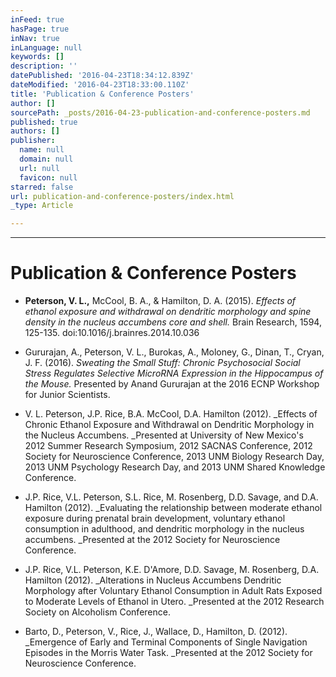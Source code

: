 ```yaml
---
inFeed: true
hasPage: true
inNav: true
inLanguage: null
keywords: []
description: ''
datePublished: '2016-04-23T18:34:12.839Z'
dateModified: '2016-04-23T18:33:00.110Z'
title: 'Publication & Conference Posters'
author: []
sourcePath: _posts/2016-04-23-publication-and-conference-posters.md
published: true
authors: []
publisher:
  name: null
  domain: null
  url: null
  favicon: null
starred: false
url: publication-and-conference-posters/index.html
_type: Article

---
```

****

# Publication & Conference Posters

* **Peterson, V. L.,** McCool, B. A., & Hamilton, D. A. (2015). _Effects of ethanol exposure and withdrawal on dendritic morphology and spine density in the nucleus accumbens core and shell._ Brain Research, 1594, 125-135\. doi:10.1016/j.brainres.2014.10.036

* Gururajan, A., Peterson, V. L., Burokas, A., Moloney, G., Dinan, T., Cryan, J. F. (2016). _Sweating the Small Stuff: Chronic Psychosocial Social Stress Regulates Selective MicroRNA Expression in the Hippocampus of the Mouse._ Presented by Anand Gururajan at the 2016 ECNP Workshop for Junior Scientists.

* V. L. Peterson, J.P. Rice, B.A. McCool, D.A. Hamilton (2012). _Effects of Chronic Ethanol Exposure and Withdrawal on Dendritic Morphology in the Nucleus Accumbens. _Presented at University of New Mexico's 2012 Summer Research Symposium, 2012 SACNAS Conference, 2012 Society for Neuroscience Conference, 2013 UNM Biology Research Day, 2013 UNM Psychology Research Day, and 2013 UNM Shared Knowledge Conference.

* J.P. Rice, V.L. Peterson, S.L. Rice, M. Rosenberg, D.D. Savage, and D.A. Hamilton (2012). _Evaluating the relationship between moderate ethanol exposure during prenatal brain development, voluntary ethanol consumption in adulthood, and dendritic morphology in the nucleus accumbens. _Presented at the 2012 Society for Neuroscience Conference.

* J.P. Rice, V.L. Peterson, K.E. D'Amore, D.D. Savage, M. Rosenberg, D.A. Hamilton (2012). _Alterations in Nucleus Accumbens Dendritic Morphology after Voluntary Ethanol Consumption in Adult Rats Exposed to Moderate Levels of Ethanol in Utero. _Presented at the 2012 Research Society on Alcoholism Conference.

* Barto, D., Peterson, V., Rice, J., Wallace, D., Hamilton, D. (2012). _Emergence of Early and Terminal Components of Single Navigation Episodes in the Morris Water Task. _Presented at the 2012 Society for Neuroscience Conference.